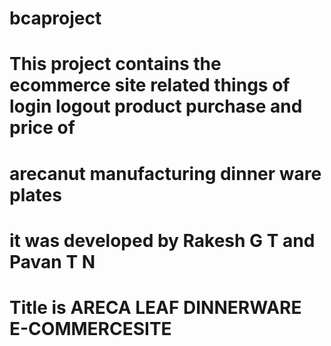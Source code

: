 # bcaproject
# This project contains the ecommerce site related things of login logout product purchase and price of 
# arecanut manufacturing dinner ware plates 
# it was developed by Rakesh G T and Pavan T N
# Title is ARECA LEAF DINNERWARE E-COMMERCESITE
